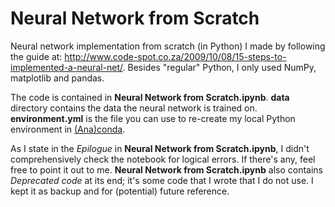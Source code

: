 # Neural Network from Scratch

Neural network implementation from scratch (in Python) I made by following the guide at: http://www.code-spot.co.za/2009/10/08/15-steps-to-implemented-a-neural-net/. Besides "regular" Python, I only used NumPy, matplotlib and pandas.

The code is contained in **Neural Network from Scratch.ipynb**. **data** directory contains the data the neural network is trained on. **environment.yml** is the file you can use to re-create my local Python environment in [(Ana)conda](https://www.anaconda.com/).

As I state in the *Epilogue* in **Neural Network from Scratch.ipynb**, I didn't comprehensively check the notebook for logical errors. If there's any, feel free to point it out to me. **Neural Network from Scratch.ipynb** also contains *Deprecated code* at its end; it's some code that I wrote that I do not use. I kept it as backup and for (potential) future reference.
